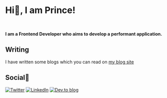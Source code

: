 <h1>Hi👋, I am Prince!</h1>
<br />
<p><b>I am a Frontend Developer who aims to develop a performant application.</b></p>

<h2>Writing</h2>
<p>I have written some blogs which you can read on <a href="https://blog.thekrprince.com/">my blog site</a></p>

<h2>Social📱</h2>

<p>
  <a href="https://twitter.com/thekrprince"><img alt="Twitter" src="https://img.shields.io/badge/X-%23000000.svg?style=for-the-badge&logo=X&logoColor=white" ></a>
  <a href="https://www.linkedin.com/in/thekrprince/"><img alt="LinkedIn" src="https://img.shields.io/badge/linkedin-%230077B5.svg?style=for-the-badge&logo=linkedin&logoColor=white"></a>
  <a href="https://dev.to/thekrprince"><img alt="Dev.to blog" src="https://img.shields.io/badge/dev.to-thekrprince?style=for-the-badge&logo=dev.to&logoColor=white" ></a>
</p>
